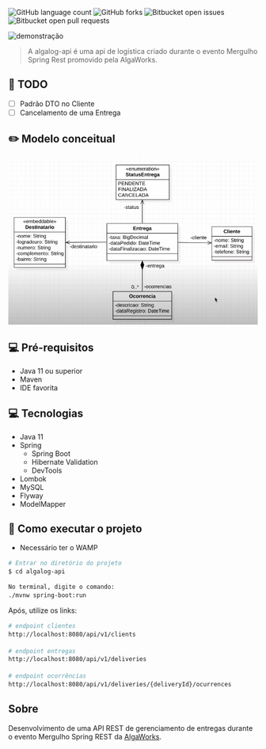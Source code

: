![GitHub language count](https://img.shields.io/github/languages/count/SiqueiraAndre/msr-algalog?style=for-the-badge)
![GitHub forks](https://img.shields.io/github/forks/SiqueiraAndre/msr-algalog?style=for-the-badge)
![Bitbucket open issues](https://img.shields.io/bitbucket/issues/SiqueiraAndre/msr-algalog?style=for-the-badge)
![Bitbucket open pull requests](https://img.shields.io/bitbucket/pr-raw/SiqueiraAndre/msr-algalog?style=for-the-badge)

![demonstração](https://cafe.algaworks.com/wp-content/uploads/2021/04/MSR-300px.png)

> A algalog-api é uma api de logistica criado durante o evento Mergulho Spring Rest promovido pela AlgaWorks.

## 📝 TODO

- [ ] Padrão DTO no Cliente
- [ ] Cancelamento de uma Entrega 

## ✏️ Modelo conceitual

![modelo-conceitual](https://github.com/SiqueiraAndre/msr-algalog/blob/master/model.png)

## 💻 Pré-requisitos

* Java 11 ou superior
* Maven
* IDE favorita

## 💻 Tecnologias

* Java 11
* Spring 
  * Spring Boot
  * Hibernate Validation
  * DevTools
* Lombok
* MySQL 
* Flyway
* ModelMapper

## 🚀 Como executar o projeto
* Necessário ter o WAMP 

```bash
# Entrar no diretório do projeto
$ cd algalog-api
```

```bash
No terminal, digite o comando:
./mvnw spring-boot:run 
```

Após, utilize os links:
```bash
# endpoint clientes
http://localhost:8080/api/v1/clients

# endpoint entregas
http://localhost:8080/api/v1/deliveries

# endpoint ocorrências
http://localhost:8080/api/v1/deliveries/{deliveryId}/ocurrences
```

## Sobre
Desenvolvimento de uma API REST de gerenciamento de entregas durante o evento Mergulho Spring REST da [AlgaWorks](https://www.algaworks.com "Site da AlgaWorks").
